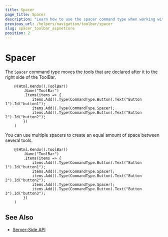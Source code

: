 ```yaml
---
title: Spacer
page_title: Spacer
description: "Learn how to use the spacer command type when working with the Telerik UI ToolBar component for {{ site.framework }}."
previous_url: /helpers/navigation/toolbar/spacer
slug: spacer_toolbar_aspnetcore
position: 2
---
```


# Spacer

The `Spacer` command type moves the tools that are declared after it to the right side of the ToolBar.

```HtmlHelper
    @(Html.Kendo().ToolBar()
        .Name("ToolBar")
        .Items(items => {
            items.Add().Type(CommandType.Button).Text("Button 1").Id("button1");
            items.Add().Type(CommandType.Spacer);
            items.Add().Type(CommandType.Button).Text("Button 2").Id("button2");
        })
    )
```

You can use multiple spacers to create an equal amount of space between several tools.

```HtmlHelper
    @(Html.Kendo().ToolBar()
        .Name("ToolBar")
        .Items(items => {
            items.Add().Type(CommandType.Button).Text("Button 1").Id("button1");
            items.Add().Type(CommandType.Spacer);
            items.Add().Type(CommandType.Button).Text("Button 2").Id("button2");
            items.Add().Type(CommandType.Spacer);
            items.Add().Type(CommandType.Button).Text("Button 3").Id("button3");
        })
    )
```

## See Also

* [Server-Side API](/api/toolbar)
